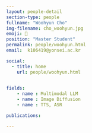 ```yaml
---
layout: people-detail
section-type: people
fullname: "Woohyun Cho"
img-filename: cho_woohyun.jpg
emoji: 🤔
position: "Master Student"
permalink: people/woohyun.html
email:  k106419@yonsei.ac.kr

social:
  - title: home
    url: people/woohyun.html

    
fields:
    - name : Multimodal LLM
    - name : Image Diffusion
    - name : TTS, ASR

publications:

---
```

